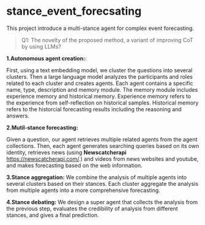# stance_event_forecsating

This project introduce a multi-stance agent for complex event forecasting.

>Q1: The novelty of the proposed method, a variant of improving CoT by using LLMs?

**1.Autonomous agent creation:**:

First, using a text embedding model, we cluster the questions into several clusters. Then a large language model analyzes the participants and roles related to each cluster and creates agents. Each agent contains a specific name, type, description and memory module. The memory module includes experience memory and historical memory. Experience memory refers to the experience from self-reflection on historical samples. Historical memory refers to the historcial forecasting results including the reasoning and answers. 

**2.Mutil-stance forecasting:**

Given a question, our agent retrieves multiple related agents from the agent collections. Then, each agent generates searching queries based on its own identity, retrieves news (using **Newscatcherapi** https://newscatcherapi.com/.) and videos from news websites and youtube, and makes forecasting based on the web information.

**3.Stance aggregation:**
We combine the analysis of multiple agents into several clusters based on their stances. Each cluster aggregate the analysis from multiple agents into a more comprehensive forecasting.

**4.Stance debating:**
We design a super agent that collects the analysis from the previous step, evaluates the credibility of analysis from different stances, and gives a final prediction.

